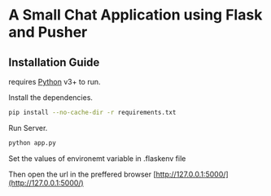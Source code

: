 # A Small Chat Application using Flask and Pusher
## Installation Guide

requires [Python](https://www.python.org/downloads/) v3+ to run.

Install the dependencies.

```sh
pip install --no-cache-dir -r requirements.txt
```
Run Server.

```sh
python app.py
```

Set the values of environemt variable in .flaskenv file


Then open the url in the preffered browser
 [http://127.0.0.1:5000/](http://127.0.0.1:5000/)